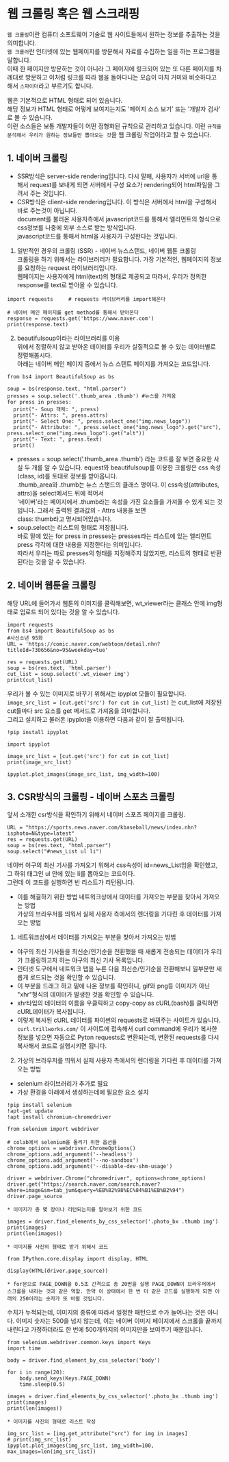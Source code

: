 # 웹 크롤링 혹은 웹 스크래핑 

`웹 크롤링`이란 컴퓨터 소프트웨어 기술로 웹 사이트들에서 원하는 정보를 추출하는 것을 의미합니다.  
`웹 크롤러`란 인터넷에 있는 웹페이지를 방문해서 자료를 수집하는 일을 하는 프로그램을 말합니다.  
이때 한 페이지만 방문하는 것이 아니라 그 페이지에 링크되어 있는 또 다른 페이지를 차례대로 방문하고 이처럼 링크를 따라 웹을 돌아다니는 모습이 마치 거미와 비슷하다고 해서 `스파이더`라고 부르기도 합니다.  

웹은 기본적으로 HTML 형태로 되어 있습니다.  
해당 정보가 HTML 형태로 어떻게 보여지는지도 '페이지 소스 보기' 또는 '개발자 검사' 로 볼 수 있습니다.  
이런 소스들은 보통 개발자들이 어떤 정형화된 규칙으로 관리하고 있습니다. 이런 `규칙을 분석해서 우리가 원하는 정보들만 뽑아오는 것`을 웹 크롤링 작업이라고 할 수 있습니다. 

## 1. 네이버 크롤링  
* SSR방식은 server-side rendering입니다. 다시 말해, 사용자가 서버에 url을 통해서 request를 보내게 되면 서버에서 구성 요소가 rendering되어 html파일을 그려서 주는 것입니다.  
* CSR방식은 client-side rendering입니다. 이 방식은 서버에서 html을 구성해서 바로 주는것이 아닙니다.  
document를 불러온 사용자측에서 javascript코드를 통해서 엘리먼트의 형식으로 css정보를 나중에 외부 소스로 받는 방식입니다.  
javascript코드를 통해서 html을 사용자가 구성한다는 것입니다. 
1. 일반적인 경우의 크롤링 (SSR) - 네이버 뉴스스탠드, 네이버 웹툰 크롤링  
크롤링을 하기 위해서는 라이브러리가 필요합니다. 가장 기본적인, 웹페이지의 정보를 요청하는 request 라이브러리입니다.    
웹페이지는 사용자에게 html(text)의 형태로 제공되고 따라서, 우리가 정의한 response를 text로 받아올 수 있습니다.   
```
import requests		# requests 라이브러리를 import해온다

# 네이버 메인 페이지를 get method를 통해서 받아온다
response = requests.get('https://www.naver.com') 
print(response.text)
```
2. beautifulsoup이라는 라이브러리를 이용  
위에서 정렬하지 않고 받아온 데이터를 우리가 실질적으로 볼 수 있는 데이터별로 정렬해봅시다.  
아래는 네이버 메인 페이지 중에서 뉴스 스탠트 페이지를 가져오는 코드입니다.  
```
from bs4 import BeautifulSoup as bs

soup = bs(response.text, "html.parser")
presses = soup.select('.thumb_area .thumb') #뉴스를 가져옴
for press in presses:
  print("- Soup 객체: ", press)
  print("- Attrs: ", press.attrs)
  print("- Select One: ", press.select_one("img.news_logo"))
  print("- Attribute: ", press.select_one("img.news_logo").get("src"), press.select_one("img.news_logo").get("alt"))
  print("- Text: ", press.text)
  print()    
```  
  * presses = soup.select('.thumb_area .thumb') 라는 코드를 잘 보면 중요한 사실 두 개를 알 수 있습니다.
    equest와 beautifulsoup를 이용한 크롤링은 css 속성(class, id)를 토대로 정보를 받아옵니다.  
    .thumb_area와 .thumb는 뉴스 스탠드의 클래스 명이다. 이 css속성(attributes, attrs)을 select메서드 뒤에 적어서  
    '네이버'라는 페이지에서 .thumb라는 속성을 가진 요소들을 가져올 수 있게 되는 것입니다. 그래서 출력된 결과값의 - Attrs 내용을 보면  
    class: thumb라고 명시되어있습니다.
  * soup.select는 리스트의 형태로 저장됩니다.  
    바로 밑에 있는 for press in presses는 presses라는 리스트에 있는 엘리먼트 press 각각에 대한 내용을 지정한다는 의미입니다.  
    따라서 우리는 따로 presses의 형태를 지정해주지 않았지만, 리스트의 형태로 반환된다는 것을 알 수 있습니다.   
    
## 2. 네이버 웹툰을 크롤링  
해당 URL에 들어가서 웹툰의 이미지를 클릭해보면, wt_viewer라는 클래스 안에 img형태로 업로드 되어 있다는 것을 알 수 있습니다. 
```
import requests
from bs4 import BeautifulSoup as bs
#사신소년 95화
URL = 'https://comic.naver.com/webtoon/detail.nhn?titleId=730656&no=95&weekday=tue'

res = requests.get(URL)
soup = bs(res.text, 'html.parser')
cut_list = soup.select('.wt_viewer img')
print(cut_list)
```
우리가 볼 수 있는 이미지로 바꾸기 위해서는 ipyplot 모듈이 필요합니다.  
`image_src_list = [cut.get('src') for cut in cut_list]` 는 cut_list에 저장된 cut들마다 src 요소를 get 메서드로 가져옴을 의미합니다.  
그리고 설치하고 불러온 ipyplot을 이용하면 다음과 같이 잘 출력됩니다. 
```
!pip install ipyplot

import ipyplot

image_src_list = [cut.get('src') for cut in cut_list]
print(image_src_list)

ipyplot.plot_images(image_src_list, img_width=100)
```
## 3. CSR방식의 크롤링 - 네이버 스포츠 크롤링  
앞서 소개한 csr방식을 확인하기 위해서 네이버 스포츠 페이지를 크롤링. 
```
URL = "https://sports.news.naver.com/kbaseball/news/index.nhn?isphoto=N&type=latest"
res = requests.get(URL)
soup = bs(res.text, "html.parser")
soup.select("#news_List ul li")
```
네이버 야구의 최신 기사를 가져오기 위해서 css속성이 id=news_List임을 확인했고, 그 하위 태그인 ul 안에 있는 li를 뽑아오는 코드이다.   
그런데 이 코드를 실행하면 빈 리스트가 리턴됩니다.  
* 이를 해결하기 위한 방법
  네트워크상에서 데이터를 가져오는 부분을 찾아서 가져오는 방법  
  가상의 브라우저를 띄워서 실제 사용자 측에서의 렌더링을 기다린 후 데이터를 가져오는 방법
1. 네트워크상에서 데이터를 가져오는 부분을 찾아서 가져오는 방법    
  * 야구의 최신 기사들을 최신순/인기순을 전환했을 때 새롭게 전송되는 데이터가 우리가 크롤링하고자 하는 야구의 최신 기사 목록입니다. 
  * 인터넷 도구에서 네트워크 탭을 누른 다음 최신순/인기순을 전환해보니 일부분만 새롭게 로드되는 것을 확인할 수 있습니다. 
  * 이 부분을 드래그 하고 밑에 나온 정보를 확인하니, gif와 png등 이미지가 아닌 "xhr"형식의 데이터가 발생한 것을 확인할 수 있습니다.  
  * xhr타입의 데이터의 이름을 우클릭하고 copy-copy as cURL(bash)를 클릭하면 cURL데이터가 복사됩니다. 
  *  이렇게 복사된 cURL 데이터를 파이썬의 requests로 바꿔주는 사이트가 있습니다. `curl.trillworks.com/` 
  이 사이트에 접속해서 curl command에 우리가 복사한 정보를 넣으면 자동으로 Pyton requests로 변환되는데, 
  변환된 requests를 다시 복사해서 코드로 실행시키면 됩니다. 
 2. 가상의 브라우저를 띄워서 실제 사용자 측에서의 렌더링을 기다린 후 데이터를 가져오는 방법
  * selenium 라이브러리가 추가로 필요  
  * 가상 환경을 아래에서 생성하는데에 필요한 요소 설치 

```
!pip install selenium
!apt-get update
!apt install chromium-chromedriver
```
```
from selenium import webdriver

# colab에서 selenium을 돌리기 위한 옵션들
chrome_options = webdriver.ChromeOptions()
chrome_options.add_argument('--headless')
chrome_options.add_argument('--no-sandbox')
chrome_options.add_argument('--disable-dev-shm-usage')
```
```
driver = webdriver.Chrome("chromedriver", options=chrome_options)
driver.get("https://search.naver.com/search.naver?where=image&sm=tab_jum&query=%EB%82%98%EC%84%B1%EB%B2%94")
driver.page_source
```
    * 이미지가 총 몇 장이나 리턴되는지를 알아보기 위한 코드
```
images = driver.find_elements_by_css_selector('.photo_bx .thumb img')
print(images)
print(len(images))
```
    * 이미지를 사진의 형태로 받기 위해서 코드
```
from IPython.core.display import display, HTML

display(HTML(driver.page_source))
```
    * for문으로 PAGE_DOWN을 0.5초 간격으로 총 20번을 실행 PAGE_DOWN이 브라우저에서 스크롤을 내리는 것과 같은 역할. 만약 이 상태에서 한 번 더 같은 코드를 실행하게 되면 아래의 250이라는 숫자가 또 바뀔 것입니다.
수치가 누적되는데, 이미지의 종류에 따라서 일정한 패턴으로 수가 늘어나는 것은 아니다. 이미지 숫자는 500을 넘지 않는데, 이는 네이버 이미지 페이지에서 스크롤을 끝까지 내린다고 가정하더라도 한 번에 500개까지의 이미지만을 보여주기 때문입니다.
```
from selenium.webdriver.common.keys import Keys
import time

body = driver.find_element_by_css_selector('body')

for i in range(20):
    body.send_keys(Keys.PAGE_DOWN)
    time.sleep(0.5)

images = driver.find_elements_by_css_selector('.photo_bx .thumb img')
print(images)
print(len(images))
```
    * 이미지를 사진의 형태로 리스트 작성
```
img_src_list = [img.get_attribute("src") for img in images]
# print(img_src_list)
ipyplot.plot_images(img_src_list, img_width=100, max_images=len(img_src_list))
```

